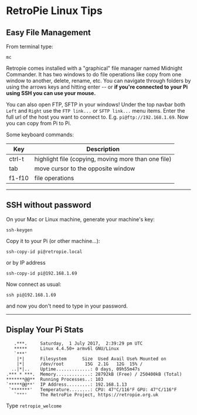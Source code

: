 # RetroPie Linux Tips

## Easy File Management

From terminal type:

`mc`

Retropie comes installed with a "graphical" file manager named Midnight Commander. 
It has two windows to do file operations like copy from one window to another, 
delete, rename, etc. You can navigate through folders by using the arrows keys and 
hitting enter -- or **if you're connected to your Pi using SSH you can use your
mouse.**

You can also open FTP, SFTP in your windows! Under the top navbar both `Left` and `Right` use the `FTP link...` or `SFTP link...` menu items. Enter the full url of the host you want to connect to. E.g. `pi@ftp://192.168.1.69`. Now you can copy from Pi to Pi.

Some keyboard commands:

|Key|Description|
|--|--|
|ctrl-t|highlight file (copying, moving more than one file)|
|tab|move cursor to the opposite window|
|f1-f10|file operations|


----

## SSH without password

On your Mac or Linux machine, generate your machine's key:

`ssh-keygen`

Copy it to your Pi (or other machine...):

`ssh-copy-id pi@retropie.local`

or by IP address

`ssh-copy-id pi@192.168.1.69`

Now connect as usual:

`ssh pi@192.168.1.69`

and now you don't need to type in your password.


----

## Display Your Pi Stats

```
   .***.     Saturday,  1 July 2017,  2:39:29 pm UTC
   *****     Linux 4.4.50+ armv6l GNU/Linux
   `***'
    |*|      Filesystem      Size  Used Avail Use% Mounted on
    |*|      /dev/root        15G  2.1G   12G  15% /
  ..|*|..    Uptime.............: 0 days, 09h55m47s
.*** * ***.  Memory.............: 28792kB (Free) / 250400kB (Total)
*******@@**  Running Processes..: 103
`*****@@**'  IP Address.........: 192.168.1.13
 `*******'   Temperature........: CPU: 47°C/116°F GPU: 47°C/116°F
   `"""'     The RetroPie Project, https://retropie.org.uk
```

Type `retropie_welcome`
